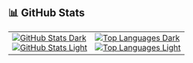 

## 📊 GitHub Stats  
<div align="center">
  <table>
    <tr>
      <!-- GitHub Stats -->
      <td>
        <!-- Dark Mode -->
        <div>
          <a href="https://github.com/Bombe-19/github-readme-stats#gh-dark-mode-only">
            <img src="https://github-readme-stats.vercel.app/api?username=Bombe-19&show_icons=true&theme=dark&hide=prs#gh-dark-mode-only" alt="GitHub Stats Dark" />
          </a>
        </div>
        <!-- Light Mode -->
        <div>
          <a href="https://github.com/Bombe-19/github-readme-stats#gh-light-mode-only">
            <img src="https://github-readme-stats.vercel.app/api?username=Bombe-19&show_icons=true&theme=default&hide=prs#gh-light-mode-only" alt="GitHub Stats Light" />
          </a>
        </div>
      </td>
      <!-- Top Languages -->
      <td>
        <!-- Dark Mode -->
        <div>
          <a href="https://github.com/Bombe-19/github-readme-stats#gh-dark-mode-only">
            <img src="https://github-readme-stats.vercel.app/api/top-langs/?username=Bombe-19&layout=compact&theme=dark#gh-dark-mode-only" alt="Top Languages Dark" />
          </a>
        </div>
        <!-- Light Mode -->
        <div>
          <a href="https://github.com/Bombe-19/github-readme-stats#gh-light-mode-only">
            <img src="https://github-readme-stats.vercel.app/api/top-langs/?username=Bombe-19&layout=compact&theme=default#gh-light-mode-only" alt="Top Languages Light" />
          </a>
        </div>
      </td>
    </tr>
  </table>
</div>

